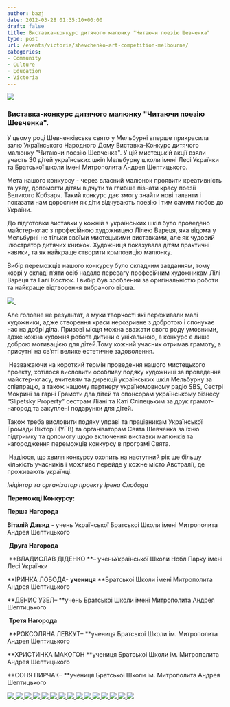 ```yaml
---
author: bazj
date: 2012-03-28 01:35:10+00:00
draft: false
title: Виставка-конкурс дитячого малюнку "Читаючи поезію Шевченка"
type: post
url: /events/victoria/shevchenko-art-competition-melbourne/
categories:
- Community
- Culture
- Education
- Victoria
---
```


[![](http://www.ozeukes.com/wp-content/uploads/2012/03/7013738407_bf4379ecd1_q.jpg)
](http://www.ozeukes.com/wp-content/uploads/2012/03/7013738407_bf4379ecd1_q.jpg)





### **Виставка-конкурс дитячого малюнку "Читаючи поезію Шевченка".** 


У цьому році Шевченківське свято у Мельбурні вперше прикрасила залю Українського Народного Дому Виставка-Конкурс дитячого малюнку "Читаючи поезію Шевченка". У цій мистецькій акції взяли участь 30 дітей українських шкіл Мельбурну школи імені Лесі Українки та Братської школи імені Митрополита Андрея Шептицького. 

Мета нашого конкурсу - через власний малюнок проявити креативність та уяву, допомогти дітям відчути та глибше пізнати красу поезії Великого Кобзаря. Такий конкурс дає змогу знайти нові таланти і показати нам дорослим як діти відчувають поезію і тим самим любов до України. 

До підготовки виставки у кожній з українських шкіл було проведено майстер-клас з професійною художницею Лілею Вареця, яка відома у Мельбурні не тільки своїми мистецькими виставками, але як чудовий ілюстратор дитячих книжок. Художниця показувала дітям практичні навики, та як найкраще створити композицію малюнку.  

Вибір переможців нашого конкурсу було складним зaвданням, тому жюрі у складі п’яти осіб надало перевагу професійним художникам Лілі Вареця та Галі Костюк. І вибір був зроблений за оригінальністю роботи та найкраще відтворення вибраного вірша. 

[![](http://www.ozeukes.com/wp-content/uploads/2012/03/100_57951.jpg)
](http://www.ozeukes.com/wp-content/uploads/2012/03/100_57951.jpg) 

Але головне не результат, а муки творчості які переживали малі художники, адже створення краси нерозривне з добротою і спонукає нас на добрі діла. Призові місця можна вважати свого роду умовними, адже кожна художня робота дитини є унікальною, а конкурс є лише доброю мотивацією для дітей.Тому кожний учасник отримав грамоту, а присутні на св’яті велике естетичне задоволення.

 Незважаючи на короткий термін проведення нашого мистецького проекту, хотілося висловити особливу подяку художниці за проведення майстер-класу, вчителям та дирекції українських шкіл Мельбурну за співпрацю, а також нашому партнеру україномовному радіо SBS, Сeстрі Мокрині за гарні Грамоти дла дітей та спонсорам українському бізнесу “Slipetsky Property” сестрам Ліані та Каті Сліпецьким за друк грамот-нагород та закуплені подарунки для дітей.

Також треба висловити подяку управі та працівникам Української Громади Вікторії (УГВ) та організаторам Свята Шевченка за їхню підтримку та допомогу щодо включення виставки малюнків та нагородження переможців конкурсу в програмі Свята.

 Надіюся, що хвиля конкурсу охопить на наступний рік ще більшу кількість учасників і можливо перейде у кожне місто Австралії, де проживають українці.




_Ініціятор та організатор проекту Ірена Слобода_ 


**Переможці Конкурсу:** 

**Перша Нагорода** 

**Віталій Давид** - учень Української Братськоі Школи імені Митрополита Андрея Шептицького

 **Друга Нагорода**

 **ВЛАДИСЛАВ ДІДЕНКО **– ученьУкраїнської Школи Нобл Парку імені Лесі Українки

**ІРИНКА ЛОБОДА- **учениця** **Братськоі Школи імені Митрополита Андрея Шептицького

**ДЕНИС УЗЕЛ– **учень Братськоі Школи імені Митрополита Андрея Шептицького

 **Третя Нагорода**

 **РОКСОЛЯНА ЛЕВКУТ– **учениця Братськоі Школи ім. Митрополита Андрея Шептицького

**ХРИСТИНКА МАКОГОН **учениця Братськоі Школи ім. Митрополита Андрея Шептицького

**СОНЯ ПИРЧАК– **учениця Братськоі Школи ім. Митрополита Андрея Шептицького

[![](http://www.ozeukes.com/wp-content/uploads/2012/03/IMG_2540-21.jpg)
](http://www.ozeukes.com/wp-content/uploads/2012/03/IMG_2540-21.jpg)[![](http://www.ozeukes.com/wp-content/uploads/2012/03/IMG_25471.jpg)
](http://www.ozeukes.com/wp-content/uploads/2012/03/IMG_25471.jpg)[![](http://www.ozeukes.com/wp-content/uploads/2012/03/IMG_25481.jpg)
](http://www.ozeukes.com/wp-content/uploads/2012/03/IMG_25481.jpg)[![](http://www.ozeukes.com/wp-content/uploads/2012/03/IMG_25501.jpg)
](http://www.ozeukes.com/wp-content/uploads/2012/03/IMG_25501.jpg)[![](http://www.ozeukes.com/wp-content/uploads/2012/03/IMG_25411.jpg)
](http://www.ozeukes.com/wp-content/uploads/2012/03/IMG_25411.jpg)[![](http://www.ozeukes.com/wp-content/uploads/2012/03/IMG_25431.jpg)
](http://www.ozeukes.com/wp-content/uploads/2012/03/IMG_25431.jpg)[![](http://www.ozeukes.com/wp-content/uploads/2012/03/IMG_25441.jpg)
](http://www.ozeukes.com/wp-content/uploads/2012/03/IMG_25441.jpg)[![](http://www.ozeukes.com/wp-content/uploads/2012/03/IMG_25511.jpg)
](http://www.ozeukes.com/wp-content/uploads/2012/03/IMG_25511.jpg)[![](http://www.ozeukes.com/wp-content/uploads/2012/03/IMG_25521.jpg)
](http://www.ozeukes.com/wp-content/uploads/2012/03/IMG_25521.jpg)[![](http://www.ozeukes.com/wp-content/uploads/2012/03/IMG_25491.jpg)
](http://www.ozeukes.com/wp-content/uploads/2012/03/IMG_25491.jpg)[![](http://www.ozeukes.com/wp-content/uploads/2012/03/IMG_25541.jpg)
](http://www.ozeukes.com/wp-content/uploads/2012/03/IMG_25541.jpg)[![](http://www.ozeukes.com/wp-content/uploads/2012/03/IMG_25571.jpg)
](http://www.ozeukes.com/wp-content/uploads/2012/03/IMG_25571.jpg)[![](http://www.ozeukes.com/wp-content/uploads/2012/03/IMG_25551.jpg)
](http://www.ozeukes.com/wp-content/uploads/2012/03/IMG_25551.jpg)[![](http://www.ozeukes.com/wp-content/uploads/2012/03/IMG_25561.jpg)
](http://www.ozeukes.com/wp-content/uploads/2012/03/IMG_25561.jpg)[![](http://www.ozeukes.com/wp-content/uploads/2012/03/IMG_2545-winner1.jpg)
](http://www.ozeukes.com/wp-content/uploads/2012/03/IMG_2545-winner1.jpg)

 
